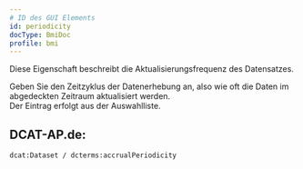 ```yaml
---
# ID des GUI Elements
id: periodicity
docType: BmiDoc
profile: bmi
---
```


Diese Eigenschaft beschreibt die Aktualisierungsfrequenz des Datensatzes.

Geben Sie den Zeitzyklus der Datenerhebung an, also wie oft die Daten im abgedeckten Zeitraum aktualisiert werden.<br />
Der Eintrag erfolgt aus der Auswahlliste.

## DCAT-AP.de:
`dcat:Dataset / dcterms:accrualPeriodicity`
